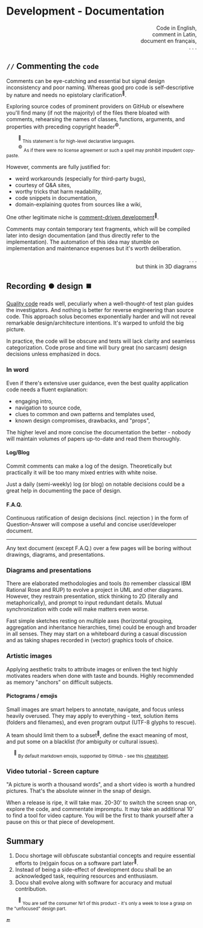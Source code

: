 # Development - Documentation

<p dir="rtl">,Code in English<br/>,comment in Latin<br/>,document en français<br/>. . .</p>

## `//` Commenting the `code`

Comments can be eye-catching and essential but signal design inconsistency and poor naming.  Whereas good pro code is self-descriptive by nature and needs no epistolary clarification<sup>:raising_hand:</sup>.

Exploring source codes of prominent providers on GitHub or elsewhere you'll find many (if not the majority) of the files there bloated with comments, rehearsing the names of classes, functions, arguments, and properties with preceding copyright header<sup>©️</sup>.

&nbsp;&nbsp;&nbsp;&nbsp;&nbsp;&nbsp;&nbsp;&nbsp;<sup>:raising_hand:</sup>&nbsp;<sub>This statement is for high-level declarative languages.</sub>\
&nbsp;&nbsp;&nbsp;&nbsp;&nbsp;&nbsp;&nbsp;&nbsp;<sup>©️</sup>&nbsp;<sub>As if there were no license agreement or such a spell may prohibit impudent copy-paste.</sub>

However, comments are fully justified for:

+ weird workarounds (especially for third-party bugs),
+ courtesy of Q&A sites,
+ worthy tricks that harm readability,
+ code snippets in documentation,
+ domain-explaining quotes from sources like a wiki,

One other legitimate niche is [comment-driven development](en.wikipedia.org/wiki/Comment_programming)<sup>🔗</sup>. 

Comments may contain temporary text fragments, which will be compiled later into design documentation (and thus directly refer to the implementation). 
The automation of this idea may stumble on implementation and maintenance expenses but it's worth deliberation.

<p dir="rtl">. . .<br/>but think in 3D diagrams</p>

## Recording ⏺️ design ⏹️

[Quality code](code-quality.md) reads well, peculiarly when a well-thought-of test plan guides the investigators. And nothing is better for reverse engineering than source code. 
This approach solus becomes exponentially harder and will not reveal remarkable design/architecture intentions. It's warped to unfold the big picture.

In practice, the code will be obscure and tests will lack clarity and seamless categorization. Code prose and time will bury great (no sarcasm) design decisions unless emphasized in docs.

### In word

Even if there's extensive user guidance, even the best quality application code needs a fluent explanation: 

+ engaging intro,
+ navigation to source code,
+ clues to common and own patterns and templates used,
+ known design compromises, drawbacks, and "props",

The higher level and more concise the documentation the better - nobody will maintain volumes of papers up-to-date and read them thoroughly.

#### Log/Blog

Commit comments can make a log of the design. Theoretically but practically it will be too many mixed entries with white noise.

Just a daily (semi-weekly) log (or blog) on notable decisions could be a great help in documenting the pace of design. 

#### F.A.Q.

Continuous ratification of design decisions (incl. rejection ) in the form of Question-Answer will compose a useful and concise user/developer document. 

---

Any text document (except F.A.Q.) over a few pages will be boring without drawings, diagrams, and presentations.

### Diagrams and presentations

There are elaborated methodologies and tools (to remember classical IBM Rational Rose and RUP) to evolve a project in UML and other diagrams. 
However, they restrain presentation, stick thinking to 2D (literally and metaphorically), and prompt to input redundant details. Mutual synchronization with code will make matters even worse.

Fast simple sketches resting on multiple axes (horizontal grouping, aggregation and inheritance hierarchies, time) could be enough and broader in all senses. 
They may start on a whiteboard during a casual discussion and as taking shapes recorded in (vector) graphics tools of choice. 

### Artistic images

Applying aesthetic traits to attribute images or enliven the text highly motivates readers when done with taste and bounds. Highly recommended as memory "anchors" on difficult subjects.

#### Pictograms / emojis

Small images are smart helpers to annotate, navigate, and focus unless heavily overused. They may apply to everything - text, solution items (folders and filenames), and even program output (UTF-8 glyphs to rescue).

A team should limit them to a subset<sup>🍋</sup>, define the exact meaning of most, and put some on a blacklist (for ambiguity or cultural issues).

&nbsp;&nbsp;&nbsp;&nbsp;&nbsp;<sup>🍋</sup> <sub>By default markdown emojis, supported by GitHub  - see this [cheatsheet](https://github.com/ikatyang/emoji-cheat-sheet/blob/master/README.md).</sub>

### Video tutorial - Screen capture

"A picture is worth a thousand words", and a short video is worth a hundred pictures. That's the absolute winner in the snap of design. 

When a release is ripe, it will take max. 20-30' to switch the screen snap on, explore the code, and commentate impromptu. 
It may take an additional 10' to find a tool for video capture.
You will be the first to thank yourself after a pause on this or that piece of development.

## Summary

1. Docu shortage will obfuscate substantial concepts and require essential efforts to (re)gain focus on a software part later<sup>🔖</sup>.  
2. Instead of being a side-effect of development docu shall be an acknowledged task, requiring resources and enthusiasm.
3. Docu shall evolve along with software for accuracy and mutual contribution.

&nbsp;&nbsp;&nbsp;&nbsp;&nbsp;&nbsp;&nbsp;&nbsp;<sup>🔖</sup> <sub>You are self the consumer&nbsp;Nr1 of this product - it's only a week to lose a grasp on the "unfocused" design part.</sub>

🔚


